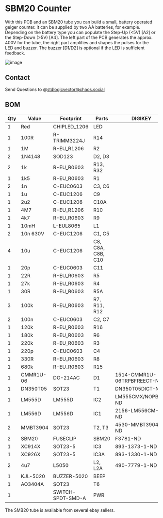 # SBM20 Counter

With this PCB and an SBM20 tube you can build a small, battery operated geiger counter. It can be supplied by two AA batteries, for example. Depending on the battery type you can populate the Step-Up (<5V) [A2] or the Step-Down (>5V) [A4].
The left part of the PCB generates the approx. 400V for the tube, the right part amplifies and shapes the pulses for the LED and buzzer.
The buzzer [D1/D2] is optional if the LED is sufficient feedback.

![image](https://github.com/stdlogicvector/SBM20_Counter/assets/8276483/a56da398-fcd1-4b7e-9c3d-6d336f2a8b5b)


## Contact
Send Questions to @stdlogicvector@chaos.social 

## BOM

| **Qty** | **Value** | **Footprint**     | **Parts**         | **DIGIKEY**                 | **LCSC** |
| ------- | --------- | ----------------- | ----------------- | --------------------------- | -------- |
| 1       | Red       | CHIPLED_1206      | LED               |                             |          |
| 1       | 100R      | R-TRIMM3224J      | R14               |                             |          |
| 1       | 1M        | R-EU_R1206        | R2                |                             |          |
| 2       | 1N4148    | SOD123            | D2, D3            |                             |          |
| 2       | 1k        | R-EU_R0603        | R13, R32          |                             |          |
| 1       | 1k5       | R-EU_R0603        | R1                |                             |          |
| 2       | 1n        | C-EUC0603         | C3, C6            |                             |          |
| 1       | 1u        | C-EUC1206         | C9                |                             |          |
| 1       | 2u2       | C-EUC1206         | C10A              |                             |          |
| 1       | 4M7       | R-EU_R1206        | R10               |                             |          |
| 1       | 4k7       | R-EU_R0603        | R9                |                             |          |
| 1       | 10mH      | L-EUL8065         | L1                |                             |          |
| 2       | 10n 630V  | C-EUC1206         | C1, C5            |                             |          |
| 4       | 10u       | C-EUC1206         | C8, C8A, C8B, C10 |                             |          |
| 1       | 20p       | C-EUC0603         | C11               |                             |          |
| 1       | 22R       | R-EU_R0603        | R5                |                             |          |
| 1       | 27k       | R-EU_R0603        | R4                |                             |          |
| 1       | 30R       | R-EU_R0603        | R5A               |                             |          |
| 3       | 100k      | R-EU_R0603        | R7, R11, R12      |                             |          |
| 2       | 100n      | C-EUC0603         | C2, C7            |                             |          |
| 1       | 120k      | R-EU_R0603        | R16               |                             |          |
| 1       | 180k      | R-EU_R0603        | R6                |                             |          |
| 1       | 220k      | R-EU_R0603        | R3                |                             |          |
| 1       | 220p      | C-EUC0603         | C4                |                             |          |
| 1       | 330R      | R-EU_R0603        | R8                |                             |          |
| 1       | 680k      | R-EU_R0603        | R15               |                             |          |
| 1       | CMMR1U-06 | DO-214AC          | D1                | 1514-CMMR1U-06TRPBFREECT-ND |
| 1       | DN350T05  | SOT23             | T1                | DN350T05DICT-ND             |
| 1       | LM555D    | LM555D            | IC2               | LM555CMX/NOPBCT-ND          |
| 1       | LM556D    | LM556D            | IC1               | 2156-LM556CM-FS-ND          |
| 2       | MMBT3904  | SOT23             | T2, T3            | 4530-MMBT3904CT-ND          |
| 2       | SBM20     | FUSECLIP          | SBM20             | F3781-ND                    |          |
| 1       | XC914X    | SOT23-5           | IC3               | 893-1373-1-ND               |          |
| 1       | XC926X    | SOT23-5           | IC3A              | 893-1330-1-ND               |          |
| 2       | 4u7       | L5050             | L2, L2A           | 490-7779-1-ND               |          |
| 1       | KJL-5020  | BUZZER-5020       | BEEP              |                             | C556937  |
| 1       | AO3404A   | SOT23             | T6                |                             | C30010   |
| 1       |           | SWITCH-SPDT-SMD-A | PWR               |                             | C319019  |

The SMB20 tube is available from several ebay sellers.
